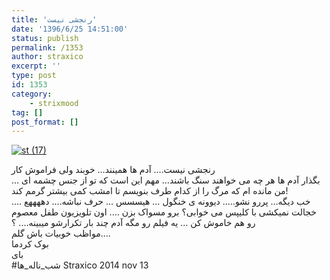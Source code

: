 ```yaml
---
title: 'رنجشی نیست'
date: '1396/6/25 14:51:00'
status: publish
permalink: /1353
author: straxico
excerpt: ''
type: post
id: 1353
category:
    - strixmood
tag: []
post_format: []
---
```

[![st (17)](../../uploads/2015/08/st-17.jpg)](http://localhost/wp-content/uploads/2015/08/st-17.jpg)

رنجشی نیست…. آدم ها همینند… خوبند ولی فراموش کار  
بگذار آدم ها هر چه می خواهند سنگ باشند… مهم این است که تو از جنس چشمه ای … من مانده ام که مرگ را از کدام طرف بنویسم تا امشب کمی بیشتر گرمم کند!  
خب دیگه… پررو نشو….. دیوونه ی خنگول … هیسسس … حرف نباشه…. دههههع …. خجالت نمیکشی با کلیپس می خوابی؟ برو مسواک بزن …. اون تلویزیون طفل معصوم رو هم خاموش کن … یه فیلم رو مگه آدم چند بار تکرارشو میبینه…. ؟  
مواظب خوبیات باش گلم….  
بوک کردما  
بای  
\#شب\_ناله\_ها Straxico 2014 nov 13